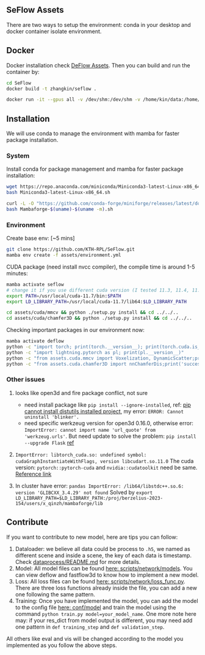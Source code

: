 SeFlow Assets
---

There are two ways to setup the environment: conda in your desktop and docker container isolate environment.

## Docker

Docker installation check [DeFlow Assets](https://github.com/KTH-RPL/DeFlow/blob/main/assets/README.md#docker-environment). Then you can build and run the container by:

```bash
cd SeFlow
docker build -t zhangkin/seflow .

docker run -it --gpus all -v /dev/shm:/dev/shm -v /home/kin/data:/home/kin/data --name seflow zhangkin/seflow /bin/zsh
```
   
## Installation

We will use conda to manage the environment with mamba for faster package installation.

### System
Install conda for package management and mamba for faster package installation:
```bash
wget https://repo.anaconda.com/miniconda/Miniconda3-latest-Linux-x86_64.sh
bash Miniconda3-latest-Linux-x86_64.sh

curl -L -O "https://github.com/conda-forge/miniforge/releases/latest/download/Mambaforge-$(uname)-$(uname -m).sh"
bash Mambaforge-$(uname)-$(uname -m).sh
```

### Environment

Create base env: [~5 mins]

```bash
git clone https://github.com/KTH-RPL/SeFlow.git
mamba env create -f assets/environment.yml
```

CUDA package (need install nvcc compiler), the compile time is around 1-5 minutes:
```bash
mamba activate seflow
# change it if you use different cuda version (I tested 11.3, 11.4, 11.7 all works)
export PATH=/usr/local/cuda-11.7/bin:$PATH
export LD_LIBRARY_PATH=/usr/local/cuda-11.7/lib64:$LD_LIBRARY_PATH

cd assets/cuda/mmcv && python ./setup.py install && cd ../../..
cd assets/cuda/chamfer3D && python ./setup.py install && cd ../../..
```


Checking important packages in our environment now:
```bash
mamba activate deflow
python -c "import torch; print(torch.__version__); print(torch.cuda.is_available()); print(torch.version.cuda)"
python -c "import lightning.pytorch as pl; print(pl.__version__)"
python -c "from assets.cuda.mmcv import Voxelization, DynamicScatter;print('successfully import on our lite mmcv package')"
python -c "from assets.cuda.chamfer3D import nnChamferDis;print('successfully import on our chamfer3D package')"
```


### Other issues

1. looks like open3d and fire package conflict, not sure
   -  need install package like `pip install --ignore-installed`, ref: [pip cannot install distutils installed project](https://stackoverflow.com/questions/53807511/pip-cannot-uninstall-package-it-is-a-distutils-installed-project), my error: `ERROR: Cannot uninstall 'blinker'.`
   -  need specific werkzeug version for open3d 0.16.0, otherwise error: `ImportError: cannot import name 'url_quote' from 'werkzeug.urls'`. But need update to solve the problem: `pip install --upgrade Flask` [ref](https://stackoverflow.com/questions/77213053/why-did-flask-start-failing-with-importerror-cannot-import-name-url-quote-fr)


2. `ImportError: libtorch_cuda.so: undefined symbol: cudaGraphInstantiateWithFlags, version libcudart.so.11.0`
   The cuda version: `pytorch::pytorch-cuda` and `nvidia::cudatoolkit` need be same. [Reference link](https://github.com/pytorch/pytorch/issues/90673#issuecomment-1563799299)


3. In cluster have error: `pandas ImportError: /lib64/libstdc++.so.6: version 'GLIBCXX_3.4.29' not found`
    Solved by `export LD_LIBRARY_PATH=$LD_LIBRARY_PATH:/proj/berzelius-2023-154/users/x_qinzh/mambaforge/lib`


## Contribute

If you want to contribute to new model, here are tips you can follow:
1. Dataloader: we believe all data could be process to `.h5`, we named as different scene and inside a scene, the key of each data is timestamp. Check [dataprocess/README.md](../dataprocess/README.md#process) for more details.
2. Model: All model files can be found [here: scripts/network/models](../scripts/network/models). You can view deflow and fastflow3d to know how to implement a new model.
3. Loss: All loss files can be found [here: scripts/network/loss_func.py](../scripts/network/loss_func.py). There are three loss functions already inside the file, you can add a new one following the same pattern.
4. Training: Once you have implemented the model, you can add the model to the config file [here: conf/model](../conf/model) and train the model using the command `python train.py model=your_model_name`. One more note here may: if your res_dict from model output is different, you may need add one pattern in `def training_step` and `def validation_step`.

All others like eval and vis will be changed according to the model you implemented as you follow the above steps.
